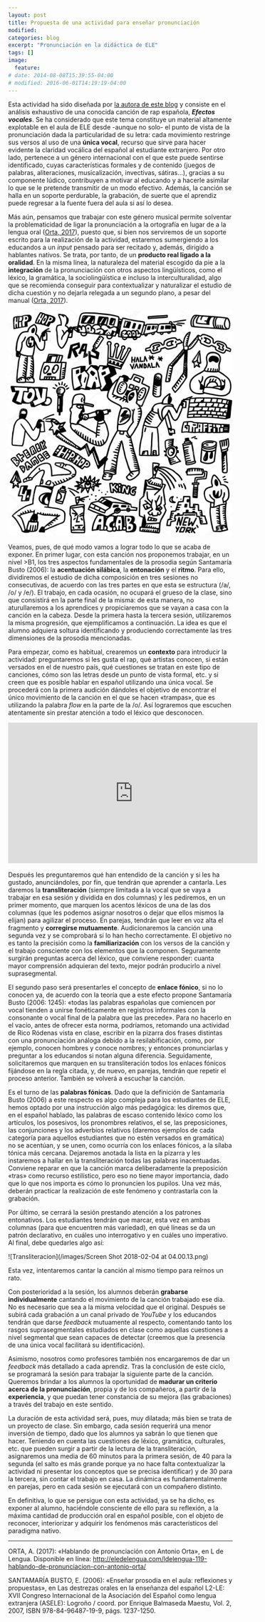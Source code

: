 ```yaml
---
layout: post
title: Propuesta de una actividad para enseñar pronunciación
modified:
categories: blog
excerpt: "Pronunciación en la didáctica de ELE"
tags: []
image:
  feature:
# date: 2014-08-08T15:39:55-04:00
# modified: 2016-06-01T14:19:19-04:00
---
```

Esta actividad ha sido diseñada por [la autora de este blog](https://immalopez.github.io/about/) y consiste en el análisis exhaustivo de una conocida canción de rap española, _**Efectos vocales**_. Se ha considerado que este tema constituye un material altamente explotable en el aula de ELE desde -aunque no solo- el punto de vista de la pronunciación dada la particularidad de su letra: cada movimiento restringe sus versos al uso de una **única vocal**, recurso que sirve para hacer evidente la claridad vocálica del español al estudiante extranjero. Por otro lado, pertenece a un género internacional con el que este puede sentirse identificado, cuyas características formales y de contenido (juegos de palabras, aliteraciones, musicalización, invectivas, sátiras...), gracias a su componente lúdico, contribuyen a motivar al educando y a hacerle asimilar lo que se le pretende transmitir de un modo efectivo. Además, la canción se halla en un soporte perdurable, la grabación, de suerte que el aprendiz puede regresar a la fuente fuera del aula si así lo desea.

Más aún, pensamos que trabajar con este género musical permite solventar la problematicidad de ligar la pronunciación a la ortografía en lugar de a la lengua oral ([Orta, 2017](http://eledelengua.com/ldelengua-119-hablando-de-pronunciacion-con-antonio-orta/)), puesto que, si bien nos serviremos de un soporte escrito para la realización de la actividad, estaremos sumergiendo a los educandos a un _input_ pensado para ser recitado y, además, dirigido a hablantes nativos. Se trata, por tanto, de un **producto real ligado a la oralidad**. En la misma línea, la naturaleza del material escogido da pie a la **integración** de la pronunciación con otros aspectos lingüísticos, como el léxico, la gramática, la sociolingüística e incluso la interculturalidad, algo que se recomienda conseguir para contextualizar y naturalizar el estudio de dicha cuestión y no dejarla relegada a un segundo plano, a pesar del manual ([Orta, 2017](http://eledelengua.com/ldelengua-119-hablando-de-pronunciacion-con-antonio-orta/)).

![Nach](/images/depositphotos_48896337-stock-illustration-raphip-hop-graffiti-doodles-set.jpg)

Veamos, pues, de qué modo vamos a lograr todo lo que se acaba de exponer. En primer lugar, con esta canción nos proponemos trabajar, en un nivel >B1, los tres aspectos fundamentales de la prosodia según Santamaría Busto (2006): la **acentuación silábica**, la **entonación** y el **ritmo**. Para ello, dividiremos el estudio de dicha composición en tres sesiones no consecutivas, de acuerdo con las tres partes en que esta se estructura (/a/, /o/ y /e/). El trabajo, en cada ocasión, no ocupará el grueso de la clase, sino que consistirá en la parte final de la misma: de esta manera, no aturullaremos a los aprendices y propiciaremos que se vayan a casa con la canción en la cabeza. Desde la primera hasta la tercera sesión, utilizaremos la misma progresión, que ejemplificamos a continuación. La idea es que el alumno adquiera soltura identificando y produciendo correctamente las tres dimensiones de la prosodia mencionadas.

Para empezar, como es habitual, crearemos un **contexto** para introducir la actividad: preguntaremos si les gusta el rap, qué artistas conocen, si están versados en el de nuestro país, qué cuestiones se tratan en este tipo de canciones, cómo son las letras desde un punto de vista formal, etc. y si creen que es posible hablar en español utilizando una única vocal. Se procederá con la primera audición dándoles el objetivo de encontrar el único movimiento de la canción en el que se hacen «trampas», que es utilizando la palabra _flow_ en la parte de la /o/. Así lograremos que escuchen atentamente sin prestar atención a todo el léxico que desconocen.

<iframe width="560" height="315" src="https://www.youtube.com/embed/eOTbm-NvLII" frameborder="0" allow="autoplay; encrypted-media" allowfullscreen></iframe>

Después les preguntaremos qué han entendido de la canción y si les ha gustado, anunciándoles, por fin, que tendrán que aprender a cantarla. Les daremos la **transliteración** (siempre limitada a la vocal que se vaya a trabajar en esa sesión y dividida en dos columnas) y les pediremos, en un primer momento, que marquen los acentos léxicos de una de las dos columnas (que les podemos asignar nosotros o dejar que ellos mismos la elijan) para agilizar el proceso. En parejas, tendrán que leer en voz alta el fragmento y **corregirse mutuamente**. Audicionaremos la canción una segunda vez y se comprobará si lo han hecho correctamente. El objetivo no es tanto la precisión como la **familiarización** con los versos de la canción y el trabajo consciente con los elementos que la componen. Seguramente surgirán preguntas acerca del léxico, que conviene responder: cuanta mayor comprensión adquieran del texto, mejor podrán producirlo a nivel suprasegmental.

El segundo paso será presentarles el concepto de **enlace fónico**, si no lo conocen ya, de acuerdo con la teoría que a este efecto propone Santamaría Busto (2006: 1245): «todas las palabras españolas que comiencen por vocal tienden a unirse fonéticamente en registros informales con la consonante o vocal final de la palabra que las precede». Para no hacerlo en el vacío, antes de ofrecer esta norma, podríamos, retomando una actividad de Rico Ródenas vista en clase, escribir en la pizarra dos frases distintas con una pronunciación análoga debido a la resilabificación, como, por ejemplo, conocen hombres y conoce nombres; y entonces pronunciarlas y preguntar a los educandos si notan alguna diferencia. Seguidamente, solicitaremos que marquen en su transliteración todos los enlaces fónicos fijándose en la regla citada, y, de nuevo, en parejas, tendrán que repetir el proceso anterior. También se volverá a escuchar la canción.

Es el turno de las **palabras fónicas**. Dado que la definición de Santamaría Busto (2006) a este respecto es algo compleja para los estudiantes de ELE, hemos optado por una instrucción algo más pedagógica: les diremos que, en el español hablado, las palabras de escaso contenido léxico como los artículos, los posesivos, los pronombres relativos, el se, las preposiciones, las conjunciones y los adverbios relativos (daremos ejemplos de cada categoría para aquellos estudiantes que no estén versados en gramática) no se acentúan, y se unen, como ocurría con los enlaces fónicos, a la sílaba tónica más cercana. Dejaremos anotada la lista en la pizarra y les instaremos a hallar en la transliteración todas las palabras inacentuadas. Conviene reparar en que la canción marca deliberadamente la preposición «tras» como recurso estilístico, pero eso no tiene mayor importancia, dado que lo que nos importa es cómo lo pronuncien los pupilos. Una vez más, deberán practicar la realización de este fenómeno y contrastarla con la grabación.

Por último, se cerrará la sesión prestando atención a los patrones entonativos. Los estudiantes tendrán que marcar, esta vez en ambas columnas (para que encuentren más variedad), en qué líneas se da un patrón declarativo, en cuáles uno interrogativo y en cuáles uno imperativo. Al final, debe quedarles algo así:

![Transliteracion](/images/Screen Shot 2018-02-04 at 04.00.13.png)

Esta vez, intentaremos cantar la canción al mismo tiempo para reírnos un rato.

Con posterioridad a la sesión, los alumnos deberán **grabarse individualmente** cantando el movimiento de la canción trabajado ese día. No es necesario que sea a la misma velocidad que el original. Después se subirá cada grabación a un canal privado de _YouTube_ y los educandos tendrán que darse _feedback_ mutuamente al respecto, comentando tanto los rasgos suprasegmentales estudiados en clase como aquellas cuestiones a nivel segmental que sean capaces de detectar (creemos que la presencia de una única vocal facilitará su identificación).

Asimismo, nosotros como profesores también nos encargaremos de dar un _feedback_ más detallado a cada aprendiz. Tras la conclusión de este ciclo, se programará la sesión para trabajar la siguiente parte de la canción. Queremos brindar a los alumnos la oportunidad de **madurar un criterio acerca de la pronunciación**, propia y de los compañeros, a partir de la **experiencia**, y que puedan tener constancia de su mejora (las grabaciones) a través del trabajo en este sentido.

La duración de esta actividad será, pues, muy dilatada; más bien se trata de un proyecto de clase. Sin embargo, cada sesión requerirá una menor inversión de tiempo, dado que los alumnos ya sabrán lo que tienen que hacer. Teniendo en cuenta las cuestiones de léxico, gramática, culturales, etc. que pueden surgir a partir de la lectura de la transliteración, asignaremos una media de 60 minutos para la primera sesión, de 40 para la segunda (el salto es más grande porque ya no hace falta contextualizar la actividad ni presentar los conceptos que se precisa identificar) y de 30 para la tercera, sin contar el trabajo en casa. La dinámica es fundamentalmente en parejas, pero en cada sesión se ejecutará con un compañero distinto.

En definitiva, lo que se persigue con esta actividad, ya se ha dicho, es exponer al alumno, haciéndole consciente de ello para su reflexión, a la máxima cantidad de producción oral en español posible, con el objeto de reconocer, interiorizar y adquirir los fenómenos más característicos del paradigma nativo.

***

ORTA, A. (2017): «Hablando de pronunciación con Antonio Orta», en L de Lengua. Disponible en línea: http://eledelengua.com/ldelengua-119-hablando-de-pronunciacion-con-antonio-orta/

SANTAMARÍA BUSTO, E. (2006): «Enseñar prosodia en el aula: reflexiones y propuestas», en Las destrezas orales en la enseñanza del español L2-LE: XVII Congreso Internacional de la Asociación del Español como lengua extranjera (ASELE): Logroño / coord. por Enrique Balmaseda Maestu, Vol. 2, 2007, ISBN 978-84-96487-19-9, págs. 1237-1250.

